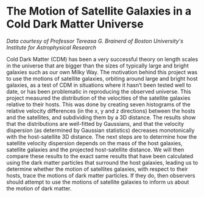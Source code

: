 # The Motion of Satellite Galaxies in a Cold Dark Matter Universe

*Data courtesy of Professor Tereasa G. Brainerd of Boston University's Institute for Astrophysical Research*

Cold Dark Matter (CDM) has been a very successful theory on length scales in the universe that are bigger than the sizes of typically large and bright galaxies such as our own Milky Way. The motivation behind this project was to use the motions of satellite galaxies, orbiting around large and bright host galaxies, as a test of CDM in situations where it hasn’t been tested well to date, or has been problematic in reproducing the observed universe. This project measured the distribution of the velocities of the satellite galaxies relative to their hosts. This was done by creating seven histograms of the relative velocity differences (in the x, y and z directions) between the hosts and the satellites, and subdividing them by a 3D distance. The results show that the distributions are well-fitted by Gaussians, and that the velocity dispersion (as determined by Gaussian statistics) decreases monotonically with the host-satellite 3D distance. The next steps are to determine how the satellite velocity dispersion depends on the mass of the host galaxies, satellite galaxies and the projected host-satellite distance. We will then compare these results to the exact same results that have been calculated using the dark matter particles that surround the host galaxies, leading us to determine whether the motion of satellites galaxies, with respect to their hosts, trace the motions of dark matter particles. If they do, then observers should attempt to use the motions of satellite galaxies to inform us about the motion of dark matter.
